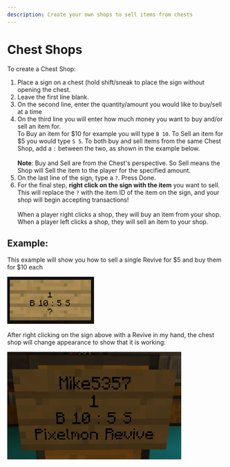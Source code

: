 ```yaml
---
description: Create your own shops to sell items from chests
---
```


# Chest Shops

To create a Chest Shop:

1. Place a sign on a chest (hold shift/sneak to place the sign without opening the chest.
2. Leave the first line blank.
3. On the second line, enter the quantity/amount you would like to buy/sell at a time
4. On the third line you will enter how much money you want to buy and/or sell an item for.\
   To Buy an item for $10 for example you will type `B 10`. To Sell an item for $5 you would type `S 5`. To both buy and sell items from the same Chest Shop, add a `:` between the two, as shown in the example below.\
   \
   **Note**: Buy and Sell are from the Chest's perspective. So Sell means the Shop will Sell the item to the player for the specified amount.
5. On the last line of the sign, type a `?`. Press Done.
6. For the final step, **right click on the sign with the item** you want to sell. This will replace the `?` with the item ID of the item on the sign, and your shop will begin accepting transactions!\
   \
   When a player right clicks a shop, they will buy an item from your shop. When a player left clicks a shop, they will sell an item to your shop.

## Example:&#x20;

This example will show you how to sell a single Revive for $5 and buy them for $10 each

![](../.gitbook/assets/image.png)

After right clicking on the sign above with a Revive in my hand, the chest shop will change appearance to show that it is working:

![](<../.gitbook/assets/image (3).png>)
